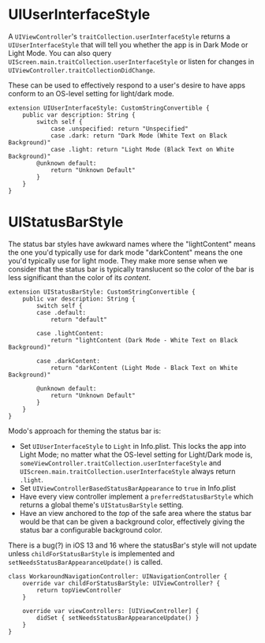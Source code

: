

# UIUserInterfaceStyle
A `UIViewController`'s `traitCollection.userInterfaceStyle` returns a `UIUserInterfaceStyle` that will tell you whether the app is in Dark Mode or Light Mode. You can also query `UIScreen.main.traitCollection.userInterfaceStyle` or listen for changes in `UIViewController.traitCollectionDidChange`.

These can be used to effectively respond to a user's desire to have apps conform to an OS-level setting for light/dark mode.

```
extension UIUserInterfaceStyle: CustomStringConvertible {
    public var description: String {
        switch self {
            case .unspecified: return "Unspecified"
            case .dark: return "Dark Mode (White Text on Black Background)"
            case .light: return "Light Mode (Black Text on White Background)"
        @unknown default:
            return "Unknown Default"
        }
    }
}
```

# UIStatusBarStyle
The status bar styles have awkward names where the "lightContent" means the one you'd typically use for dark mode "darkContent" means the one you'd typically use for light mode. They make more sense when we consider that the status bar is typically translucent so the color of the bar is less significant than the color of its *content*.

```
extension UIStatusBarStyle: CustomStringConvertible {
    public var description: String {
        switch self {
        case .default:
            return "default"
            
        case .lightContent:
            return "lightContent (Dark Mode - White Text on Black Background)"
            
        case .darkContent:
            return "darkContent (Light Mode - Black Text on White Background)"
            
        @unknown default:
            return "Unknown Default"
        }
    }
}
```

Modo's approach for theming the status bar is:

* Set `UIUserInterfaceStyle` to `Light` in Info.plist. This locks the app into Light Mode; no matter what the OS-level setting for Light/Dark mode is, `someViewController.traitCollection.userInterfaceStyle` and `UIScreen.main.traitCollection.userInterfaceStyle` always return `.light`.
* Set `UIViewControllerBasedStatusBarAppearance` to `true` in Info.plist
* Have every view controller implement a `preferredStatusBarStyle` which returns a global theme's `UIStatusBarStyle` setting.
* Have an view anchored to the *top* of the safe area where the status bar would be that can be given a background color, effectively giving the status bar a configurable background color.

There is a bug(?) in iOS 13 and 16 where the statusBar's style will not update unless `childForStatusBarStyle` is implemented and `setNeedsStatusBarAppearanceUpdate()` is called.

```
class WorkaroundNavigationController: UINavigationController {
    override var childForStatusBarStyle: UIViewController? {
        return topViewController
    }
    
    override var viewControllers: [UIViewController] {
        didSet { setNeedsStatusBarAppearanceUpdate() }
    }
}



